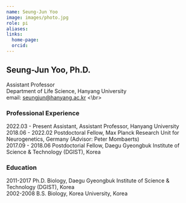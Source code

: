 ```yaml
---
name: Seung-Jun Yoo
image: images/photo.jpg
role: pi
aliases:
links:
  home-page: 
  orcid: 
---
```


## Seung-Jun Yoo, Ph.D.
Assistant Professor <br>
Department of Life Science, Hanyang University <br>
email: seungjun@hanyang.ac.kr <\br>

### Professional Experience
2022.03 - Present Assistant, Assistant Professor, Hanyang University <br>
2018.06 - 2022.02 Postdoctoral Fellow, Max Planck Research Unit for Neurogenetics, Germany (Advisor: Peter Mombaerts) <br>
2017.09 - 2018.06 Postdoctorial Fellow, Daegu Gyeongbuk Institute of Science & Technology (DGIST), Korea <br>

### Education
2011-2017 Ph.D. Biology, Daegu Gyeongbuk Institute of Science & Technology (DGIST), Korea <br>
2002-2008 B.S. Biology, Korea University, Korea <br>
